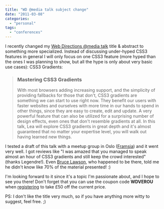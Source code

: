 ```yaml
---
title: "WD @media talk subject change"
date: "2011-03-08"
categories: 
  - "personal"
tags: 
  - "conferences"
---
```


I recently changed my [Web Directions @media talk](http://lea.verou.me/2011/01/im-speaking-at-atmedia-web-directions-11/) title & abstract to something more specialized. Instead of discussing under-hyped CSS3 features in general I will only focus on one CSS3 feature (more hyped than the ones I was planning to show, but all the hype is only about very basic use cases): CSS3 Gradients:

> ### Mastering CSS3 Gradients
> 
> With most browsers adding increasing support, and the simplicity of providing fallbacks for those that don't, CSS3 gradients are something we can start to use right now. They benefit our users with faster websites and ourselves with more time in our hands to spend in other things, since they are easy to create, edit and update. A very powerful feature that can also be utilized for a surprising number of design effects, even ones that don't resemble gradients at all. In this talk, Lea will explore CSS3 gradients in great depth and it's almost guaranteed that no matter your expertise level, you will walk out having learned new things.

I tested a draft of this talk with a meetup group in Oslo ([Framsia](http://www.meetup.com/framsia/events/16517556/)) and it went very well. I got reviews like "I was amazed that you managed to speak almost an hour of CSS3 gradients and still keep the crowd interested" (thanks Legendre!). Even [Bruce Lawson](http://twitter.com/brucel), who happened to be there, told me he didn't know like 70% of the material presented! :)

I'm looking forward to it since it's a topic I'm passionate about, and I hope to see you there! Don't forget that you can use the coupon code **WDVEROU** when [registering](http://atmedia11.webdirections.org/) to take £50 off the current price.

PS: I don't like the title very much, so if you have anything more witty to suggest, feel free. ;)
